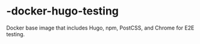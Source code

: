 # -docker-hugo-testing
Docker base image that includes Hugo, npm, PostCSS, and Chrome for E2E testing.
